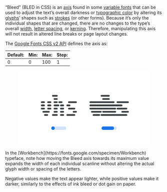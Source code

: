 
“Bleed” (BLED in CSS) is an [axis](/glossary/axis_in_variable_fonts) found in some [variable fonts](/glossary/variable_fonts) that can be used to adjust the text’s overall darkness or [typographic color](/glossary/color) by altering its [glyphs](/glossary/glyph)’ shapes such as [strokes](/glossary/stroke) (or other forms). Because it’s only the individual shapes that are changed, there are no changes to the type’s overall [width](/glossary/width), [letter spacing](/glossary/tracking_letter_spacing), or [kerning](/glossary/kerning). Therefore, manipulating this axis will not result in altered line breaks or page layout changes.

The [Google Fonts CSS v2 API](https://developers.google.com/fonts/docs/css2) defines the axis as:

| Default: | Min: | Max: | Step: |
| --- | --- | --- | --- |
| 0 | 0 | 100 | 1 |

<figure>

![An image showing two type specimens, each with an axis slider underneath. The specimen on the left shows the effects of the axis’ lowest value. The specimen on the right shows the effects of the axis’ highest value.](images/thumbnail.svg)

</figure>

<figcaption>In the [Workbench](https://fonts.google.com/specimen/Workbench) typeface, note how moving the Bleed axis towards its maximum value expands the width of each individual scanline without altering the actual glyph width or spacing of the letters.</figcaption>

Negative values make the text appear lighter, while positive values make it darker, similarly to the effects of ink bleed or dot gain on paper.